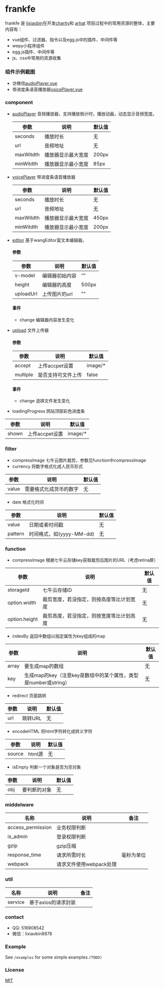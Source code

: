 # frankfe
frankfe 是 [lixiaobin](https://github.com/lixiaobin-bjhl)在开发[charity](https://github.com/lixiaobin-bjhl/charity)和 [arhat](https://github.com/lixiaobin-bjhl/arhat) 项目过程中的常用资源的整体，主要内容有：

* vue组件、过滤器、指令以及egg.js中的插件、中间件等
* wepy小程序组件
* egg.js插件、中间件等
* js、css中常用的资源收集


### 组件示例截图
* 访微信[audioPlayer.vue](https://github.com/lixiaobin-bjhl/frankjs/blob/master/demo/audioPlayer.jpg)
* 带进度条语音播放器[voicePlayer.vue](https://github.com/lixiaobin-bjhl/frankjs/blob/master/demo/voicePlayer.jpg)

### component
* [audioPlayer](https://github.com/lixiaobin-bjhl/vue-component/blob/master/AudioPlayer.vue) 音频播放器，支持播放倒计时，播放动画，动态显示音频宽度。

    | 参数 | 说明 | 默认值 |
    | --- | --- | --- |
    | seconds | 播放时长 | 无 |
    | url | 音频地址 | 无 |
    | maxWitdth | 播放器显示最大宽度 | 200px |
    | minWitdth | 播放器显示最小宽度 | 85px |
 
 * [voicePlayer](https://github.com/lixiaobin-bjhl/vue-component/blob/master/VoicePlayer.vue) 带进度条语音播放器

    | 参数 | 说明 | 默认值 |
    | --- | --- | --- |
    | seconds | 播放时长 | 无 |
    | url | 音频地址 | 无 |
    | maxWitdth | 播放器显示最大宽度 | 450px |
    | minWitdth | 播放器显示最小宽度 | 200px |   

* [edtior](https://github.com/lixiaobin-bjhl/vue-component/blob/master/Editor.vue) 基于wangEditor富文本编辑器。

    #### 参数
    
    | 参数 | 说明 | 默认值 |
    | --- | --- | --- |
    | v-model | 编辑器初始内容 | “” |
    | height| 编辑器的高度 | 500px |
    | uploadUrl| 上传图片的url | "" |
    
    #### 事件
    * change 编辑器内容发生变化

* [upload](https://github.com/lixiaobin-bjhl/vue-component/blob/master/Upload.vue) 文件上传器
    #### 参数
    
    | 参数 | 说明 | 默认值 |
    | --- | --- | --- |
    | accept | 上传accpet设置 | image/* |
    | multiple| 是否支持可文件上传| false |
    
    #### 事件
    * change 选择文件发生变化
    
* loadingProgress 网站顶部彩色进度条

 | 参数 | 说明 | 默认值 |
 | --- | --- | --- |
 |shown | 上传accpet设置 | image/* |
    
### filter
* compressImage 七牛云图片裁剪，参数见function中compressImage
* currency 将数字格式化成人民币形式

| 参数 | 说明 | 默认值 
| --- | --- | --- |
| value | 需要格式化成货币的数字 | 无 |

* date 格式化时间

| 参数 | 说明 | 默认值 
| --- | --- | --- |
| value | 日期或者时间戳 | 无 |
| pattern | 时间格式，如(yyyy-MM-dd) | 无 |


### function
* compressImage 根据七牛云存储key获取裁剪后图片的URL（考虑retina屏）

| 参数 | 说明 | 默认值 |
| --- | --- | --- |
|  storageId| 七牛云存储ID  | 无 |
|  option.width| 裁剪宽度，若没指定，则按高度等比计划宽度  | 无 |
|  option.height| 裁剪高度，若没指定，则按宽度等比计划高度  | 无 |

* indexBy 返回中数组以指定属性为key组成的map

| 参数 | 说明 | 默认值 |
| --- | --- | --- |
|  array | 要生成map的数组  | 无 |
|  key | 生成map的key（注意key是数组中的某个属性，类型是number或string）  | 无 |

* redirect 页面跳转

| 参数 | 说明 | 默认值 |
| --- | --- | --- |
| url | 跳转URL  | 无 | 
* encodeHTML 将html字符转化成转义字符

| 参数 | 说明 | 默认值 |
| --- | --- | --- |
| source | html源  | 无 |  
* isEmpty 判断一个对象是否为空对象

| 参数 | 说明 | 默认值 |
| --- | --- | --- |
| obj | 要判断的对象 | 无 |  

### middelware

| 名称 | 说明 | 备注 |
| --- | --- | --- |
|  access_permission | 业务权限判断 |  |
|  is_admin | 登录权限判断 |  |
| gzip | gzip压缩 |  |
| response_time | 请求所需时长 | 毫秒为单位 |
| webpack | 请求文件使用webpack处理 |  |

### util

| 名称 | 说明 | 备注 |
| --- | --- | --- |
| service | 基于axios的请求封装 |  |

 

### contact

* QQ: 516908542
* 微信：lixiaobin8878

### Example

See `/examples` for some simple examples.`(TODO)`

### License

[MIT](http://opensource.org/licenses/MIT)

